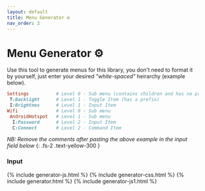 ```yaml
---
layout: default
title: Menu Generator ⚙
nav_order: 3
---
```


# Menu Generator ⚙

Use this tool to generate menus for this library, you don't need to format it by yourself, just enter your desired *"white-spaced"* heirarchy (example below).

```ruby
Settings          # Level 0 - Sub menu (contains children and has no prefix)
 T:Backlight      # Level 1 - Toggle Item (has a prefix)
 I:Brightnes      # Level 1 - Input Item
Wifi              # Level 0 - Sub menu
 AndroidHotspot   # Level 1 - Sub menu
  I:Password      # Level 2 - Input Item
  C:Connect       # Level 2 - Command Item
```

*NB: Remove the comments after pasting the above example in the input field below*
{: .fs-2 .text-yellow-300 }

### Input

{% include generator-js.html %}
{% include generator-css.html %}
{% include generator.html %}
{% include generator-js1.html %}